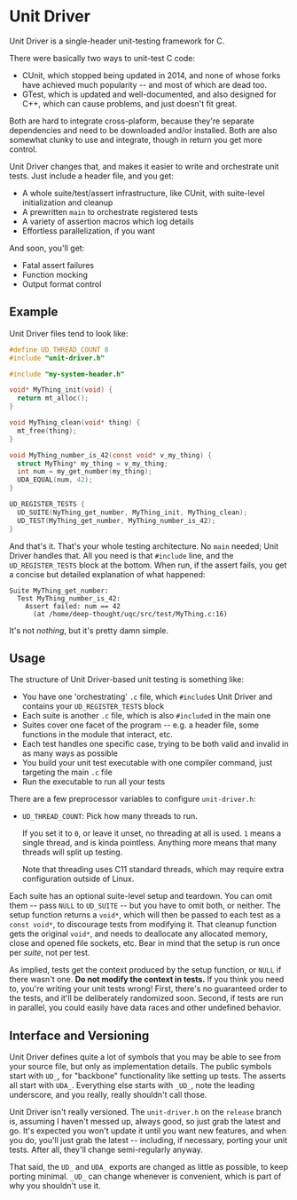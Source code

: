 # Unit Driver

Unit Driver is a single-header unit-testing framework for C.

There were basically two ways to unit-test C code:

- CUnit, which stopped being updated in 2014, and none of whose forks have achieved much popularity -- and most of which are dead too.
- GTest, which is updated and well-documented, and also designed for C++, which can cause problems, and just doesn't fit great.

Both are hard to integrate cross-plaform, because they're separate dependencies and need to be downloaded and/or installed.
Both are also somewhat clunky to use and integrate, though in return you get more control.

Unit Driver changes that, and makes it easier to write and orchestrate unit tests.
Just include a header file, and you get:

- A whole suite/test/assert infrastructure, like CUnit, with suite-level initialization and cleanup
- A prewritten `main` to orchestrate registered tests
- A variety of assertion macros which log details
- Effortless parallelization, if you want

And soon, you'll get:

- Fatal assert failures
- Function mocking
- Output format control

## Example

Unit Driver files tend to look like:

```c
#define UD_THREAD_COUNT 8
#include "unit-driver.h"

#include "my-system-header.h"

void* MyThing_init(void) {
  return mt_alloc();
}

void MyThing_clean(void* thing) {
  mt_free(thing);
}

void MyThing_number_is_42(const void* v_my_thing) {
  struct MyThing* my_thing = v_my_thing;
  int num = my_get_number(my_thing);
  UDA_EQUAL(num, 42);
}

UD_REGISTER_TESTS {
  UD_SUITE(NyThing_get_number, MyThing_init, MyThing_clean);
  UD_TEST(MyThing_get_number, MyThing_number_is_42);
}
```

And that's it.
That's your whole testing architecture.
No `main` needed; Unit Driver handles that.
All you need is that `#include` line, and the `UD_REGISTER_TESTS` block at the bottom.
When run, if the assert fails, you get a concise but detailed explanation of what happened:

```
Suite MyThing_get_number:
  Test MyThing_number_is_42:
    Assert failed: num == 42
      (at /home/deep-thought/uqc/src/test/MyThing.c:16)
```

It's not *nothing*, but it's pretty damn simple.

## Usage

The structure of Unit Driver-based unit testing is something like:

- You have one 'orchestrating' `.c` file, which `#include`s Unit Driver and contains your `UD_REGISTER_TESTS` block
- Each suite is another `.c` file, which is also `#include`d in the main one
- Suites cover one facet of the program -- e.g. a header file, some functions in the module that interact, etc.
- Each test handles one specific case, trying to be both valid and invalid in as many ways as possible
- You build your unit test executable with one compiler command, just targeting the main `.c` file
- Run the executable to run all your tests

There are a few preprocessor variables to configure `unit-driver.h`:

- `UD_THREAD_COUNT`: Pick how many threads to run.
  
  If you set it to `0`, or leave it unset, no threading at all is used.
  `1` means a single thread, and is kinda pointless.
  Anything more means that many threads will split up testing.

  Note that threading uses C11 standard threads, which may require extra configuration outside of Linux.

Each suite has an optional suite-level setup and teardown.
You can omit them -- pass `NULL` to `UD_SUITE` -- but you have to omit both, or neither.
The setup function returns a `void*`, which will then be passed to each test as a `const void*`, to discourage tests from modifying it.
That cleanup function gets the original `void*`, and needs to deallocate any allocated memory, close and opened file sockets, etc.
Bear in mind that the setup is run once per *suite*, not per test.

As implied, tests get the context produced by the setup function, or `NULL` if there wasn't one.
**Do not modify the context in tests.**
If you think you need to, you're writing your unit tests wrong!
First, there's no guaranteed order to the tests, and it'll be deliberately randomized soon.
Second, if tests are run in parallel, you could easily have data races and other undefined behavior.

## Interface and Versioning

Unit Driver defines quite a lot of symbols that you may be able to see from your source file, but only as implementation details.
The public symbols start with `UD_`, for "backbone" functionality like setting up tests.
The asserts all start with `UDA_`.
Everything else starts with `_UD_`, note the leading underscore, and you really, really shouldn't call those.

Unit Driver isn't really versioned.
The `unit-driver.h` on the `release` branch is, assuming I haven't messed up, always good, so just grab the latest and go.
It's expected you won't update it until you want new features, and when you do, you'll just grab the latest -- including, if necessary, porting your unit tests.
After all, they'll change semi-regularly anyway.

That said, the `UD_` and `UDA_` exports are changed as little as possible, to keep porting minimal.
`_UD_` can change whenever is convenient, which is part of why you shouldn't use it.
